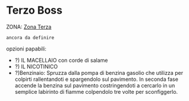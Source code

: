 # Terzo Boss


ZONA: [Zona Terza](../Zone/Zona%20Terza.md)

`ancora da definire`

opzioni papabili:
- ?) IL MACELLAIO con corde di salame
- ?) IL NICOTINICO
- ?)Benzinaio: Spruzza dalla pompa di benzina gasolio che utilizza per colpirti rallentandoti e spargendolo sul pavimento. In seconda fase accende la benzina sul pavimento
  costringendoti a cercarlo in un semplice labirinto di fiamme colpendolo tre volte per sconfiggerlo.

